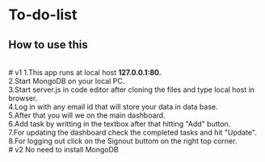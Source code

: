# To-do-list
<h2>How to use this</h2><br>
# v1
1.This app runs at local host <b>127.0.0.1:80.</b><br>
2.Start MongoDB on your local PC.<br>
3.Start server.js in code editor after cloning the files and type local host in browser.<br>
4.Log in with any email id that will store your data in data base.<br>
5.After that you will we on the main dashboard.<br>
6.Add task by writting in the textbox after that hitting "Add" button.<br>
7.For updating the dashboard check the completed tasks and hit "Update".<br>
8.For logging out click on the Signout buttom on the right top corner.<br>
# v2 
No need to install MongoDB
